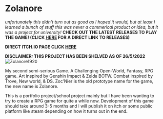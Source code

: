 # Zolanore
*unfortunately this didn't turn out as good as I hoped it would, but at least I learned a bunch of stuff this was never a commerical product or idea, but it was a project for university!*
**CHECK OUT THE LATEST RELEASES TO PLAY THE GAME! (CLICK [HERE](https://github.com/j-2k/Zolanore/releases) FOR A DIRECT LINK TO RELEASES)**

**DIRECT ITCH.IO PAGE CLICK [HERE](https://j-2k.itch.io/zolanore)**

**DISCLAIMER: THIS PROJECT HAS BEEN SHELVED AS OF 26/5/2022**
![Zolanore1920](https://user-images.githubusercontent.com/52252068/168269264-6733e53f-731d-42e4-ae25-625709c3d4ba.jpg)

My second semi-serious Game. A Challenging Open-World, Fantasy, RPG game. Art inspired by Genshin Impact &amp; Zelda BOTW. Combat inspired by Trove, New world, &amp; DS. Zoc'Nier is the old prototype name for the game, the new name is Zolanore.

This is a portfolio project/school project mainly but I have been wanting to try to create a RPG game for quite a while now. Development of this game should take around 3-5 months and I will publish it on itch or some public platform like steam depending on how it turns out in the end.
